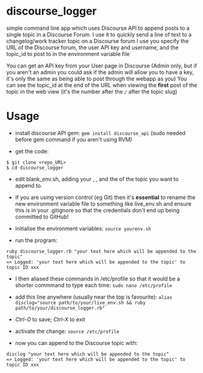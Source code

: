 # discourse_logger

simple command line app which uses Discourse API to append posts to a single topic in a Discourse Forum.
I use it to quickly send a line of text to a changelog/work tracker topic on a Discourse forum I use
you specify the URL of the Discourse forum, the user API key and username, and the topic_id to post to in the environment variable file

You can get an API key from your User page in Discourse (Admin only, but if you aren't an admin you could ask if the admin will allow you to have a key, it's only the same as being able to post through the webapp as you)
You can see the topic_id at the end of the URL when viewing the **first** post of the topic in the web view (it's the number after the `/` after the topic slug)

# Usage
* install discourse API gem:
`gem install discourse_api` (sudo needed before gem command if you aren't using RVM)

* get the code:
```
$ git clone <repo_URL>
$ cd discourse_logger
```

* edit blank_env.sh, adding your <Discourse URL>, <your API key>, <your username> and the <topic ID> of the topic you want to append to.

* if you are using version control (eg Git) then it's **essential** to rename the new environment variable file to something like live_env.sh and ensure this is in your .gitignore so that the credentials don't end up being committed to GitHub!

* initialise the environment variables:
`source yourenv.sh`

* run the program:
```
ruby discourse_logger.rb "your text here which will be appended to the topic"
=> Logged: 'your text here which will be appended to the topic' to topic ID xxx
```
 
* I then aliased these commands in /etc/profile so that it would be a shorter commmand to type each time:
`sudo nano /etc/profile`

* add this line anywhere (usually near the top is favourite):
`alias disclog="source path/to/your/live_env.sh && ruby path/to/your/discourse_logger.rb"`

* *Ctrl-O* to save; *Ctrl-X* to exit

* activate the change:
`source /etc/profile`

* now you can append to the Discourse topic with:
```
disclog "your text here which will be appended to the topic"
=> Logged: 'your text here which will be appended to the topic' to topic ID xxx
```
